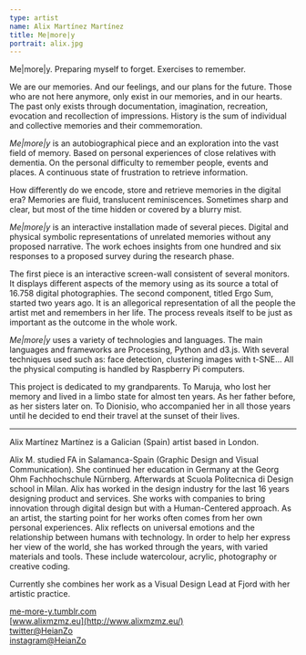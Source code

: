```yaml
---
type: artist
name: Alix Martínez Martínez
title: Me|more|y
portrait: alix.jpg
---
```


Me|more|y. Preparing myself to forget. Exercises to remember.

We are our memories. And our feelings, and our plans for the future. Those who are not here anymore, only exist in our memories, and in our hearts. The past only exists through documentation, imagination, recreation, evocation and recollection of impressions. History is the sum of individual and collective memories and their commemoration.

*Me|more|y* is an autobiographical piece and an exploration into the vast field of memory. Based on personal experiences of close relatives with dementia. On the personal difficulty to remember people, events and places. A continuous state of frustration to retrieve information.

How differently do we encode, store and retrieve memories in the digital era? Memories are fluid, translucent reminiscences. Sometimes sharp and clear, but most of the time hidden or covered by a blurry mist.

*Me|more|y* is an interactive installation made of several pieces. Digital and physical symbolic representations of unrelated memories without any proposed narrative. The work echoes insights from one hundred and six responses to a proposed survey during the research phase.

The first piece is an interactive screen-wall consistent of several monitors. It displays different aspects of the memory using as its source a total of 16.758 digital photographies. The second component, titled Ergo Sum, started two years ago. It is an allegorical representation of all the people the artist met and remembers in her life. The process reveals itself to be just as important as the outcome in the whole work.

*Me|more|y* uses a variety of technologies and languages. The main languages and frameworks are Processing, Python and d3.js. With several techniques used such as: face detection, clustering images with t-SNE... All the physical computing is handled by Raspberry Pi computers.

This project is dedicated to my grandparents. To Maruja, who lost her memory and lived in a limbo state for almost ten years. As her father before, as her sisters later on. To Dionisio, who accompanied her in all those years until he decided to end their travel at the sunset of their lives.

---

Alix Martínez Martínez is a Galician (Spain) artist based in London.

Alix M. studied FA in Salamanca-Spain (Graphic Design and Visual Communication). She continued her education in Germany at the Georg Ohm Fachhochschule Nürnberg. Afterwards at Scuola Politecnica di Design school in Milan. Alix has worked in the design industry for the last 16 years designing product and services. She works with companies to bring innovation through digital design but with a Human-Centered approach. As an artist, the starting point for her works often comes from her own personal experiences. Alix reflects on universal emotions and the relationship between humans with technology. In order to help her express her view of the world, she has worked through the years, with varied materials and tools. These include watercolour, acrylic, photography or creative coding.

Currently she combines her work as a Visual Design Lead at Fjord with her artistic practice.

[me-more-y.tumblr.com](https://me-more-y.tumblr.com)  
[www.alixmzmz.eu](http://www.alixmzmz.eu/)  
[twitter@HeianZo](https://twitter.com/HeianZo)  
[instagram@HeianZo](https://www.instagram.com/heianzo/)
